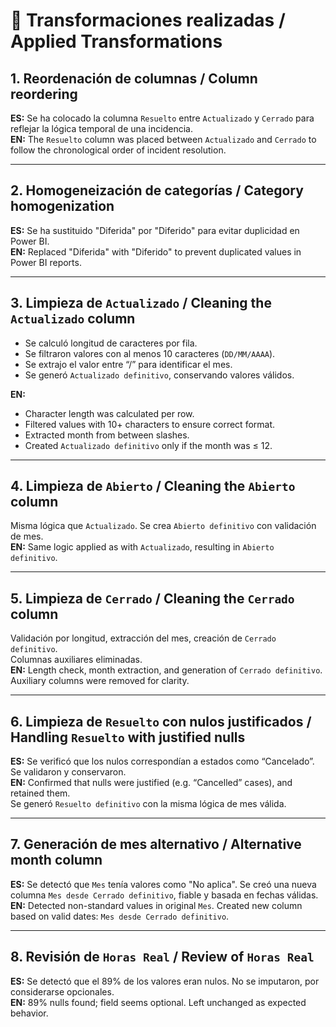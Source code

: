 
# 🧾 Transformaciones realizadas / Applied Transformations

## 1. Reordenación de columnas / Column reordering
**ES:** Se ha colocado la columna `Resuelto` entre `Actualizado` y `Cerrado` para reflejar la lógica temporal de una incidencia.  
**EN:** The `Resuelto` column was placed between `Actualizado` and `Cerrado` to follow the chronological order of incident resolution.

---

## 2. Homogeneización de categorías / Category homogenization
**ES:** Se ha sustituido "Diferida" por "Diferido" para evitar duplicidad en Power BI.  
**EN:** Replaced "Diferida" with "Diferido" to prevent duplicated values in Power BI reports.

---

## 3. Limpieza de `Actualizado` / Cleaning the `Actualizado` column
- Se calculó longitud de caracteres por fila.  
- Se filtraron valores con al menos 10 caracteres (`DD/MM/AAAA`).  
- Se extrajo el valor entre “/” para identificar el mes.  
- Se generó `Actualizado definitivo`, conservando valores válidos.

**EN:**  
- Character length was calculated per row.  
- Filtered values with 10+ characters to ensure correct format.  
- Extracted month from between slashes.  
- Created `Actualizado definitivo` only if the month was ≤ 12.

---

## 4. Limpieza de `Abierto` / Cleaning the `Abierto` column
Misma lógica que `Actualizado`. Se crea `Abierto definitivo` con validación de mes.  
**EN:** Same logic applied as with `Actualizado`, resulting in `Abierto definitivo`.

---

## 5. Limpieza de `Cerrado` / Cleaning the `Cerrado` column
Validación por longitud, extracción del mes, creación de `Cerrado definitivo`.  
Columnas auxiliares eliminadas.  
**EN:** Length check, month extraction, and generation of `Cerrado definitivo`.  
Auxiliary columns were removed for clarity.

---

## 6. Limpieza de `Resuelto` con nulos justificados / Handling `Resuelto` with justified nulls
**ES:** Se verificó que los nulos correspondían a estados como “Cancelado”. Se validaron y conservaron.  
**EN:** Confirmed that nulls were justified (e.g. “Cancelled” cases), and retained them.  
Se generó `Resuelto definitivo` con la misma lógica de mes válida.

---

## 7. Generación de mes alternativo / Alternative month column
**ES:** Se detectó que `Mes` tenía valores como "No aplica". Se creó una nueva columna `Mes desde Cerrado definitivo`, fiable y basada en fechas válidas.  
**EN:** Detected non-standard values in original `Mes`. Created new column based on valid dates: `Mes desde Cerrado definitivo`.

---

## 8. Revisión de `Horas Real` / Review of `Horas Real`
**ES:** Se detectó que el 89% de los valores eran nulos. No se imputaron, por considerarse opcionales.  
**EN:** 89% nulls found; field seems optional. Left unchanged as expected behavior.
